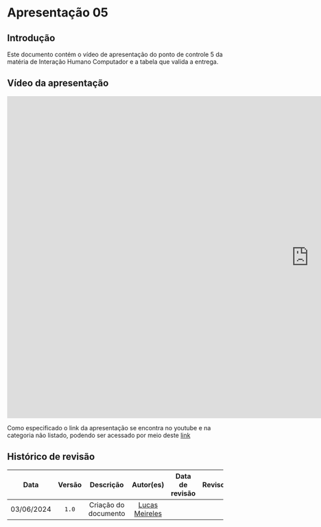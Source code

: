 # Apresentação 05

## Introdução
Este documento contém o vídeo de apresentação do ponto de controle 5 da matéria de Interação Humano Computador e a tabela que valida a entrega.

## Vídeo da apresentação
<iframe width="1406" height="751" src="https://youtu.be/LJ0DTjOgJNE" title="Apresentação 5" frameborder="0" allow="accelerometer; autoplay; clipboard-write; encrypted-media; gyroscope; picture-in-picture; web-share" referrerpolicy="strict-origin-when-cross-origin" allowfullscreen></iframe>

Como especificado o link da apresentação se encontra no youtube e na categoria não listado, podendo ser acessado por meio deste [link](https://youtu.be/LJ0DTjOgJNE)

## Histórico de revisão

|    Data    | Versão |             Descrição              |                  Autor(es)                  | Data de revisão | Revisor(es) |
| :--------: | :----: | :--------------------------------: | :-----------------------------------------: | :-------------: | :---------: |
| 03/06/2024 | `1.0`  |        Criação do documento        | [Lucas Meireles](https://github.com/Katuner)|                 |             |